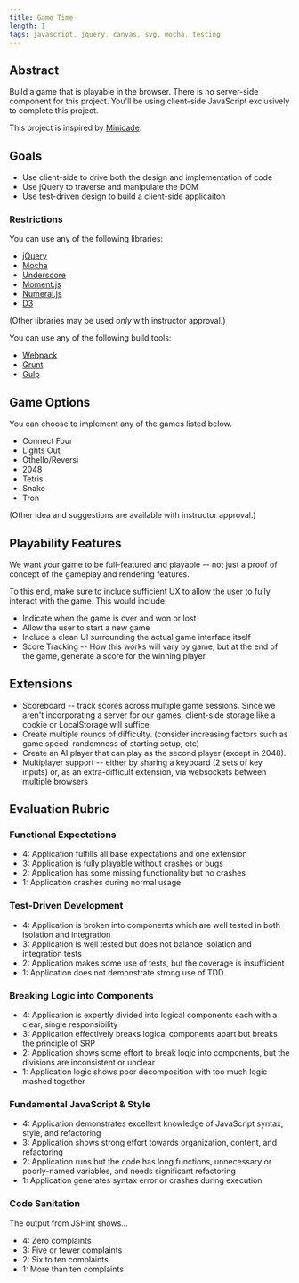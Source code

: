 ```yaml
---
title: Game Time
length: 1
tags: javascript, jquery, canvas, svg, mocha, testing
---
```


## Abstract

Build a game that is playable in the browser. There is no server-side component for this project. You'll be using client-side JavaScript exclusively to complete this project.

This project is inspired by [Minicade](http://minica.de/).

## Goals

* Use client-side to drive both the design and implementation of code
* Use jQuery to traverse and manipulate the DOM
* Use test-driven design to build a client-side applicaiton

### Restrictions

You can use any of the following libraries:

* [jQuery](http://jquery.com/)
* [Mocha](http://mochajs.org/)
* [Underscore](http://underscorejs.org/)
* [Moment.js](http://momentjs.com)
* [Numeral.js](http://numeraljs.com)
* [D3](http://d3js.org)

(Other libraries may be used *only* with instructor approval.)

You can use any of the following build tools:

* [Webpack](http://webpack.github.io/)
* [Grunt](http://gruntjs.com/)
* [Gulp](http://gulpjs.com/)

## Game Options

You can choose to implement any of the games listed below.

* Connect Four
* Lights Out
* Othello/Reversi
* 2048
* Tetris
* Snake
* Tron

(Other idea and suggestions are available with instructor approval.)

## Playability Features

We want your game to be full-featured and playable -- not just a proof
of concept of the gameplay and rendering features.

To this end, make sure to include sufficient UX to allow the user to
fully interact with the game. This would include:

* Indicate when the game is over and won or lost
* Allow the user to start a new game
* Include a clean UI surrounding the actual game interface itself
* Score Tracking -- How this works will vary by game, but at the end of
  the game, generate a score for the winning player

## Extensions

* Scoreboard -- track scores across multiple game sessions. Since we
  aren't incorporating a server for our games, client-side storage like
  a cookie or LocalStorage will suffice.
* Create multiple rounds of difficulty. (consider increasing factors
  such as game speed, randomness of starting setup, etc)
* Create an AI player that can play as the second player (except in 2048).
* Multiplayer support -- either by sharing a keyboard (2 sets of key
  inputs) or, as an extra-difficult extension, via websockets between
  multiple browsers

## Evaluation Rubric

### Functional Expectations

* 4: Application fulfills all base expectations and one extension
* 3: Application is fully playable without crashes or bugs
* 2: Application has some missing functionality but no crashes
* 1: Application crashes during normal usage

### Test-Driven Development

* 4: Application is broken into components which are well tested in both isolation and integration
* 3: Application is well tested but does not balance isolation and integration tests
* 2: Application makes some use of tests, but the coverage is insufficient
* 1: Application does not demonstrate strong use of TDD

### Breaking Logic into Components

* 4: Application is expertly divided into logical components each with a clear, single responsibility
* 3: Application effectively breaks logical components apart but breaks the principle of SRP
* 2: Application shows some effort to break logic into components, but the divisions are inconsistent or unclear
* 1: Application logic shows poor decomposition with too much logic mashed together

### Fundamental JavaScript & Style

* 4: Application demonstrates excellent knowledge of JavaScript syntax, style, and refactoring
* 3: Application shows strong effort towards organization, content, and refactoring
* 2: Application runs but the code has long functions, unnecessary or poorly-named variables, and needs significant refactoring
* 1: Application generates syntax error or crashes during execution

### Code Sanitation

The output from JSHint shows…

* 4: Zero complaints
* 3: Five or fewer complaints
* 2: Six to ten complaints
* 1: More than ten complaints
